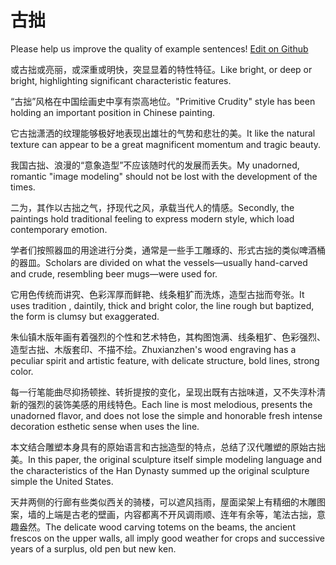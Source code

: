 # 古拙

Please help us improve the quality of example sentences! [Edit on Github](https://github.com/jiyushe/jiyu-example-sentence-source/blob/main/chinese/guzhuo.md)

<p><span class="chinese">或古拙或亮丽，或深重或明快，突显显着的特性特征。</span><span class="english">Like bright, or deep or bright, highlighting significant characteristic features.</span></p>

<p><span class="chinese">“古拙”风格在中国绘画史中享有崇高地位。</span><span class="english">"Primitive Crudity" style has been holding an important position in Chinese painting.</span></p>

<p><span class="chinese">它古拙潇洒的纹理能够极好地表现出雄壮的气势和悲壮的美。</span><span class="english">It like the natural texture can appear to be a great magnificent momentum and tragic beauty.</span></p>

<p><span class="chinese">我国古拙、浪漫的“意象造型”不应该随时代的发展而丢失。</span><span class="english">My unadorned, romantic "image modeling" should not be lost with the development of the times.</span></p>

<p><span class="chinese">二为，其作以古拙之气，抒现代之风，承载当代人的情感。</span><span class="english">Secondly, the paintings hold traditional feeling to express modern style, which load contemporary emotion.</span></p>

<p><span class="chinese">学者们按照器皿的用途进行分类，通常是一些手工雕琢的、形式古拙的类似啤酒桶的器皿。</span><span class="english">Scholars are divided on what the vessels—usually hand-carved and crude, resembling beer mugs—were used for.</span></p>

<p><span class="chinese">它用色传统而讲究、色彩浑厚而鲜艳、线条粗犷而洗炼，造型古拙而夸张。</span><span class="english">It uses tradition , daintily, thick and bright color, the line rough but baptized, the form is clumsy but exaggerated.</span></p>

<p><span class="chinese">朱仙镇木版年画有着强烈的个性和艺术特色，其构图饱满、线条粗犷、色彩强烈、造型古拙、木版套印、不描不绘。</span><span class="english">Zhuxianzhen's wood engraving has a peculiar spirit and artistic feature, with delicate structure, bold lines, strong color.</span></p>

<p><span class="chinese">每一行笔能曲尽抑扬顿挫、转折提按的变化，呈现出既有古拙味道，又不失淳朴清新的强烈的装饰美感的用线特色。</span><span class="english">Each line is most melodious, presents the unadorned flavor, and does not lose the simple and honorable fresh intense decoration esthetic sense when uses the line.</span></p>

<p><span class="chinese">本文结合雕塑本身具有的原始语言和古拙造型的特点，总结了汉代雕塑的原始古拙美。</span><span class="english">In this paper, the original sculpture itself simple modeling language and the characteristics of the Han Dynasty summed up the original sculpture simple the United States.</span></p>

<p><span class="chinese">天井两侧的行廊有些类似西关的骑楼，可以遮风挡雨，屋面梁架上有精细的木雕图案，墙的上端是古老的壁画，内容都离不开风调雨顺、连年有余等，笔法古拙，意趣盎然。</span><span class="english">The delicate wood carving totems on the beams, the ancient frescos on the upper walls, all imply good weather for crops and successive years of a surplus, old pen but new ken.</span></p>

